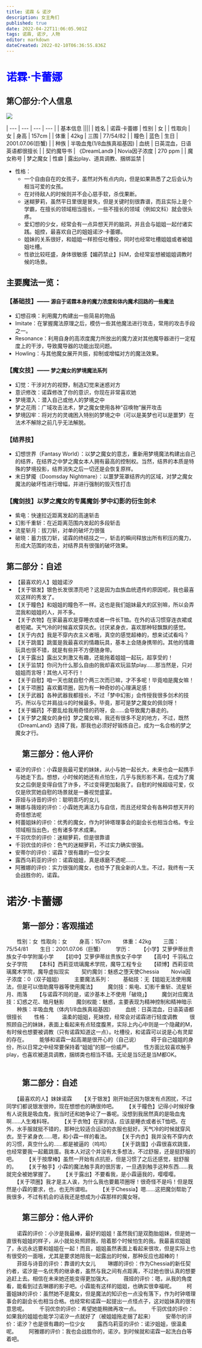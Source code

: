 ```yaml
---
title: 诺霖 & 诺汐
description: 女主角们
published: true
date: 2022-04-22T11:06:05.901Z
tags: 诺霖, 诺汐, 人物
editor: markdown
dateCreated: 2022-02-10T06:36:55.836Z
---
```


# <span style="color:blue;">诺霖·卡蕾娜</span>

## 第〇部分:个人信息

<div class="kw-character-image">
  <img src="https://wiki.karena.moe/character-image/norin_single.png">
</div>

<div class="kw-character-info-table">
	
  | --- | --- | --- | --- |
  | 基本信息 ||||
  | 姓名 | 诺霖·卡蕾娜 | 性别 | 女 |
  | 性取向 | 女 | 身高 | 157cm |
  | 体重 | 42kg | 三围 | 77/54/82 |
  | 瞳色 | 蓝色 | 生日 | 2001.07.06(巨蟹) |
  | 种族 | 半吸血鬼(1/8血族真祖基因) | 血统 | 日英混血，日语英语都很擅长 |
  | 契约魔导书 | 《DreamLand》 | Novia因子浓度 | 270 ppm |
  | 魔女称号 | 梦之魔女 | 性癖 | 露出play、道具调教、捆绑监禁 |

</div>

- 性格：
	- 一个自由自在的女孩子，虽然对外有点内向，但是如果熟悉了之后会认为相当可爱的女孩。
  - 在对待敌人的时候则并不会心慈手软，杀伐果断。
  - 迷糊萝莉，虽然平日里很是冒失，但是关键时刻很靠谱，而且实际上是个学霸，在擅长的领域相当擅长，一些不擅长的领域（例如文科）就会很头疼。
  - 爱幻想的少女，经常会有一点异想天开的脑洞，并且会与姐姐一起付诸实践。姐控，最喜欢自己的姐姐诺汐·卡蕾娜。
  - 姐妹的关系很好，和姐姐一样担任吐槽役，同时也经常吐槽姐姐或者被姐姐吐槽。
  - 性欲比较旺盛，身体很敏感【媚药禁止】抖M，会经常妄想被姐姐调教时候的场景。

<!--
     <tr><td>↓学历↓</td></tr>
     <tr><td>【小学】艾萝伊蒂丝贵族女子中学附属小学</td></tr>
     <tr><td>【初中】艾萝伊蒂丝贵族女子中学</td></tr>
     <tr><td>【高中】千羽私立女子学院</td></tr>
     <tr><td>【本科】西莉亚琉璃魔术学院,魔导工程专业</td></tr>
     <tr><td>【硕博】西莉亚琉璃魔术学院,魔导虚拟现实</td></tr>
-->

## 主要魔法一览：

### 【基础技】—— <small>源自于诺霖本身的魔力浓度和体内魔术回路的一些魔法</small>
- 幻想召唤：利用魔力构建出一些简易的物品
- Imitate：在掌握魔法原理之后，模仿一些其他魔法进行攻击，常用的攻击手段之一。
- Resonance：利用自身的高浓度魔力所放出的魔力波对其他魔导器进行一定程度上的干涉，导致魔导器的功能出现问题。
- Howling：与其他魔女展开共振，抑制或增幅对方的魔法效果。
### 【魔女技】—— <small>梦之魔女的梦境魔法系列</small>
- 幻觉：干涉对方的视野，制造幻觉来迷惑对方
- 意识修改：诺霖修改了你的意识，你现在非常喜欢她
- 梦境潜入：潜入自己或他人的梦境之中
- 梦之花雨：广域攻击法术，梦之魔女使用各种“召唤物”展开攻击
- 梦境囚牢：将对方的灵魂困入特别的梦境之中（可以是美梦也可以是噩梦）在法术不解除之前几乎无法解脱。
### 【结界技】
- 幻想世界（Fantasy World）：以梦之魔女的意志，重新用梦境魔法构建出自己的结界，在结界之中梦之魔女本人拥有最高的控制权。当然，结界的本质是特殊的梦境投影，结界消失之后一切还是会恢复原样。
- 末日梦魇（Doomsday Nightmare）：以噩梦笼罩结界内的区域，对梦之魔女魔法的破坏性进行增幅，并进行强制的毁灭性打击
### 【魔剑技】以梦之魔女的专属魔剑·梦中幻影的衍生剑术
- 紫电：快速拉近距离发起的高速斩击
- 幻影千重斩：在近距离范围内发起的多段斩击
- 流星斩月：拔刀斩，对单的破坏力很强
- 破晓：蓄力拔刀斩，诺霖的终结技之一，斩击的瞬间释放出所有积压的魔力，形成大范围的攻击，对结界具有很强的破坏效果。

## 第二部分：自述
- 【最喜欢的人】姐姐诺汐
- 【关于银发】银色长发很漂亮吧？这是因为血族血统遗传的原因呢，我也最喜欢这样的秀发了。
- 【关于瞳色】和姐姐的瞳色不一样。这也是我们姐妹最大的区别嘛，所以会弄混我和姐姐的人，并不多。
- 【关于衣物】在家最喜欢是穿睡衣或者一件长T恤。在外的话习惯穿连衣裙或者短裙。天气冷的时候喜欢穿风衣。讨厌紧身衣，喜欢那种轻飘飘的感觉。
- 【关于内衣】我是不穿内衣主义者哦，真空的感觉超棒的，想来试试看吗？
- 【关于跳蛋】跳蛋是我最喜欢的情趣玩具，基本上会随身携带的。其他的情趣玩具也很不错，就是有些并不方便随身带。
- 【关于露出】露出又刺激又有趣，还能拖着姐姐一起玩，超享受的！
- 【关于监禁】你问为什么那么自由的我却喜欢玩监禁play……那当然是，只对姐姐而言呀！其他人可不行！
- 【关于自慰】咱一天也就自慰个两三次而已嘛，才不多呢！毕竟咱是魔女嘛！
- 【关于项圈】喜欢戴项圈，因为有一种奇妙的心理满足感！
- 【关于武器】各种武器我都擅长，不过「梦中幻影」会传授我很多剑术的技巧，所以与它并肩战斗的时候最多。毕竟，那可是梦之魔女的佩剑呀！
- 【关于媚药】不要乱给我用奇怪的药呀，会……会导致魔力暴走的。
- 【关于梦之魔女的身份】梦之魔女嘛，我还有很多不足的地方，不过，既然《DreamLand》选择了我，那我也必须好好锻炼自己，成为一名合格的梦之魔女才行。
　　
## 　　第三部分：他人评价
- 诺汐的评价：小霖是我最可爱的妹妹，从小与她一起长大，未来也会一起携手与她走下去。想想，小时候的她还有点怕生，几乎与我形影不离，在成为了魔女之后倒是变得自信了许多，不过变得更加黏我了。自慰的时候超级可爱，仅仅是欣赏她自慰的场景就是一番视觉盛宴。
- 菲娅与诗音的评价：聪明乖巧的女儿
- 琳娜与薇娅的评价：小霖她充满活力与自信，而且还经常会有各种异想天开的奇怪想法呢
- 柯蕾姐妹的评价：优秀的魔女，作为时钟塔理事会的副会长也相当合格。专业领域相当出色，也有诸多学术成果。
- 千羽优奈的评价：迷糊萝莉，但是很靠谱
- 千羽优佳的评价：色气的迷糊萝莉，不过实力确实很强。
- 安蒂尔的评价：诺霖？很有趣的一位少女
- 露西乌莉亚的评价：诺霖姐姐，真是琢磨不透呢……
- 阿雅娜的评价：实力很强的魔女，也给予了我全新的人生。不过，我终有一天会战胜你的，诺霖。
  
  
#   诺汐·卡蕾娜
## 　　第一部分：客观描述
　　性别：女  性取向：女
　　身高：157cm
　　体重：42kg
　　三围：75/54/81
　　生日：2001.07.06（巨蟹）
　　学历：
　　【小学】艾萝伊蒂丝贵族女子中学附属小学
　　【初中】艾萝伊蒂丝贵族女子中学
　　【高中】千羽私立女子学院
　　【本科】西莉亚琉璃魔术学院，魔导工程专业
　　【硕博】西莉亚琉璃魔术学院，魔导虚拟现实
　　契约魔剑：魅惑之堕天使Chessia
　　Novia因子浓度：0（双子姐姐）
　　主要魔法系列：
　　基础技：无【姐姐无法使用魔法，但是可以借助魔导器等使用魔法】
　　魔剑技：紫电、幻影千重斩、流星斩月、雨落
　　【与诺霖不同的是，诺汐基本上不使用「破晓」】
　　魔剑对应魔法技：幻惑之花、暗月魅影
　　魔剑权能：魅惑，主要表现为精神控制和精神暗示
　　种族：半吸血鬼（体内1/8血族真祖基因）
　　血统：日英混血，日语英语都很擅长
　　性格：
　　温柔的姐姐，死妹控，经常会对诺霖进行轻度调教
　　很照顾自己的妹妹，表面上看起来有点轻度腹黑，实际上内心中则是一个隐藏的M，有时候也想要被调教（只有诺霖知道这一点）。吐槽役，和诺霖可以说是心有灵犀的存在。
　　能够和诺霖一起高潮是很开心的（自己说）
　　碍于自己姐姐的身份，所以日常之中经常要保持着“姐姐”的那一份威严。
　　性方面比较喜欢触手play，也喜欢被道具调教，捆绑类也相当不错。无论是当S还是当M都OK。
　　
　　
## 　　第二部分：自述
　　【最喜欢的人】妹妹诺霖
　　【关于银发】刚开始还因为银发有点困扰，不过同学们都说银发很帅，现在想想也的确很帅吧。
　　【关于瞳色】记得小时候好像有人说我是吸血鬼，我当时还和她争论了一番呢。没想到我居然真的是吸血鬼啊……人生难料呀。
　　【关于衣物】在家的话，应该是睡衣或者长T恤吧。在外，水手服就挺不错的，那种比较适合运动的衣服也挺好。天气冷的时候就穿风衣。至于紧身衣……嗯，和小霖一样的看法。
　　【关于内衣】我并没有不穿内衣的习惯，真空什么的……都是被逼的（呜呜）
　　【关于跳蛋】小霖很喜欢跳蛋，也经常要我一起戴跳蛋。我本人对这个并没有太多想法，不过舒服，还是挺舒服的吧。
　　【关于按摩棒】虽然一开始有点抗拒，但是习惯了之后还感觉，挺舒服的。
　　【关于触手】小霖的魔法触手真的很厉害，一旦遇到触手这种东西……我就完全被她掌握了。
　　【关于露出】不要看我，是小霖逼我的，嘤嘤嘤。
　　【关于项圈】我才是主人诶，为什么我也要戴项圈呀！很奇怪不是吗！但是既然是小霖的要求，也，也无所谓啦。
　　【关于Chessia】嗯……这把魔剑帮助了我很多，不过有机会的话我还是想成为小霖那样的魔女呀。
　　
## 　　第三部分：他人评价
　　诺霖的评价：小汐是我最棒，最好的姐姐！虽然我们是双胞胎姐妹，但是她一直很有姐姐的样子，从小就处处照顾我，陪着那个时候怕生的我。我最喜欢姐姐了，永远永远要和姐姐在一起！而且，姐姐虽然表面上看起来很攻，但是实际上也有很受的一面哦，尤其是要求她陪我一起露出的时候，那种反应也超棒的！
　　菲娅与诗音的评价：靠谱的大女儿
　　琳娜的评价：作为Chessia的新任契约者，诺汐是一名优秀的继承者，虽然与我之间有点距离，不过她也很认真的想要追赶上去。相信在未来她还能变得更加强大。
　　薇娅的评价：嗯，从我的角度看，能看到过去琳娜的影子吧。小霖能有这样的姐姐，也确实很幸福呢。
　　柯蕾姐妹的评价：虽然她不是魔女，但是魔法的知识也一点没有落下，作为时钟塔理事会的副会长也相当合格。也经常和诺霖一起提出一点怪点子，这对姐妹真的很有意思呢。
　　千羽优奈的评价：希望她能稍微再攻一点。
　　千羽优佳的评价：如果我的姐姐也能学习诺汐一点就好了（被姐姐拖走捆了起来）
　　安蒂尔的评价：诺汐？也是很有趣的一位少女
　　露西乌莉亚的评价：诺汐姐姐，很温柔呢。
　　阿雅娜的评价：我也会战胜你的，诺汐。到时候就和诺霖一起洗白白等着吧。
　　
　　